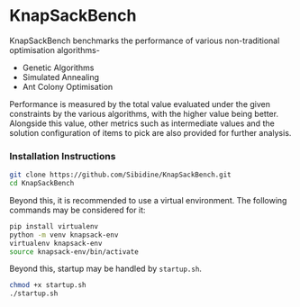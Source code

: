 # KnapSackBench

KnapSackBench benchmarks the performance of various non-traditional optimisation algorithms-

- Genetic Algorithms
- Simulated Annealing
- Ant Colony Optimisation


Performance is measured by the total value evaluated under the given constraints by the various algorithms, with the higher value being better. Alongside this value, other metrics such as intermediate values and the solution configuration of items to pick are also provided for further analysis.

### Installation Instructions

```sh
git clone https://github.com/Sibidine/KnapSackBench.git
cd KnapSackBench 
```

Beyond this, it is recommended to use a virtual environment. The following commands may be considered for it:

```sh
pip install virtualenv
python -m venv knapsack-env
virtualenv knapsack-env
source knapsack-env/bin/activate
```

Beyond this, startup may be handled by `startup.sh`.

```sh
chmod +x startup.sh
./startup.sh
```
